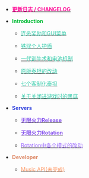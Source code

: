 - [**<font color="#FF1199">更新日志 / CHANGELOG</font>**](docs/changelog.md)

- **<font color="#00BB33">Introduction</font>**

  - [<font color="#33CCAA">连杀奖励和GUI菜单</font>](docs/killstreak.md)

  - [<font color="#33CCAA">铁驭个人护盾</font>](docs/pilotshield.md)

  - [<font color="#33CCAA">一代训牛术和电池机制</font>](docs/rodeo.md)

  - [<font color="#33CCAA">原版泰坦的改动</font>](docs/vanillatitan.md)

  - [<font color="#33CCAA">七个客制化泰坦</font>](docs/modifytitan.md)

  - [<font color="#33CCAA">关于关闭进游戏时的黑屏</font>](docs/stop_show_the_fking_docs.md)

- **<font color="#3344DD">Servers</font>**

  - [**<font color="#8855EE">无限火力Release</font>**](docs/release.md)

  - [**<font color="#8855EE">无限火力Rotation</font>**](docs/rotation.md)

  - [<font color="#9966FF">Rotation中各个模式的改动</font>](docs/gamemode.md)

- **<font color="#DD8866">Developer</font>**

  - [<font color="#FF9966">Music API(未完成)</font>](dev/musicapi.md)